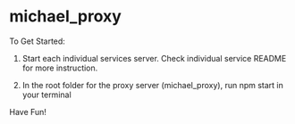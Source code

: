 # michael_proxy


To Get Started:

1) Start each individual services server. Check individual service README for more instruction.

2) In the root folder for the proxy server (michael_proxy), run npm start in your terminal

Have Fun!